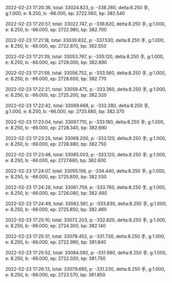 2022-02-23 17:20:36, total: 33024.823, p: -338.260, delta:8.250 手, g:1.000, e: 8.250, b: -66.000, ep: 2722.060, bp: 382.540

2022-02-23 17:20:57, total: 33022.747, p: -338.620, delta:8.250 手, g:1.000, e: 8.250, b: -66.000, ep: 2722.980, bp: 382.700

2022-02-23 17:21:18, total: 33030.832, p: -337.530, delta:8.250 手, g:1.000, e: 8.250, b: -66.000, ep: 2722.870, bp: 382.550

2022-02-23 17:21:39, total: 33053.767, p: -335.120, delta:8.250 手, g:1.000, e: 8.250, b: -66.000, ep: 2728.000, bp: 382.890

2022-02-23 17:21:59, total: 33056.752, p: -333.560, delta:8.250 手, g:1.000, e: 8.250, b: -66.000, ep: 2728.600, bp: 382.770

2022-02-23 17:22:21, total: 33059.475, p: -333.360, delta:8.250 手, g:1.000, e: 8.250, b: -66.000, ep: 2725.200, bp: 382.320

2022-02-23 17:22:42, total: 33069.668, p: -333.280, delta:8.250 手, g:1.000, e: 8.250, b: -66.000, ep: 2725.680, bp: 382.370

2022-02-23 17:23:04, total: 33067.710, p: -333.180, delta:8.250 手, g:1.000, e: 8.250, b: -66.000, ep: 2728.340, bp: 382.690

2022-02-23 17:23:25, total: 33069.200, p: -333.120, delta:8.250 手, g:1.000, e: 8.250, b: -66.000, ep: 2728.880, bp: 382.750

2022-02-23 17:23:46, total: 33065.003, p: -333.120, delta:8.250 手, g:1.000, e: 8.250, b: -66.000, ep: 2727.680, bp: 382.600

2022-02-23 17:24:07, total: 33055.156, p: -334.440, delta:8.250 手, g:1.000, e: 8.250, b: -66.000, ep: 2725.800, bp: 382.530

2022-02-23 17:24:28, total: 33061.759, p: -333.760, delta:8.250 手, g:1.000, e: 8.250, b: -66.000, ep: 2726.080, bp: 382.480

2022-02-23 17:24:49, total: 33062.561, p: -333.830, delta:8.250 手, g:1.000, e: 8.250, b: -66.000, ep: 2725.850, bp: 382.460

2022-02-23 17:25:10, total: 33072.203, p: -332.820, delta:8.250 手, g:1.000, e: 8.250, b: -66.000, ep: 2724.300, bp: 382.140

2022-02-23 17:25:31, total: 33078.452, p: -331.730, delta:8.250 手, g:1.000, e: 8.250, b: -66.000, ep: 2722.990, bp: 381.840

2022-02-23 17:25:52, total: 33084.092, p: -331.980, delta:8.250 手, g:1.000, e: 8.250, b: -66.000, ep: 2722.020, bp: 381.750

2022-02-23 17:26:13, total: 33079.685, p: -331.230, delta:8.250 手, g:1.000, e: 8.250, b: -66.000, ep: 2723.570, bp: 381.850